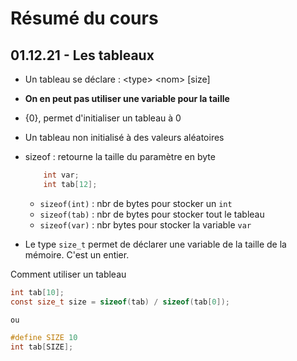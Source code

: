 # Résumé du cours

## 01.12.21 - Les tableaux
- Un tableau se déclare : \<type\> \<nom\> [size]
- **On en peut pas utiliser une variable pour la taille**
- {0}, permet d'initialiser un tableau à 0
- Un tableau non initialisé à des valeurs aléatoires
- sizeof : retourne la taille du paramètre en byte

    ```C
        int var;
        int tab[12];
    ```

  - `sizeof(int)` : nbr de bytes pour stocker un `int`
  - `sizeof(tab)` : nbr de bytes pour stocker tout le tableau
  - `sizeof(var)` : nbr bytes pour stocker la variable `var`
   
- Le type `size_t` permet de déclarer une variable de la taille de la mémoire. C'est un entier.

Comment utiliser un tableau
```C
int tab[10];
const size_t size = sizeof(tab) / sizeof(tab[0]);

ou

#define SIZE 10
int tab[SIZE];
```